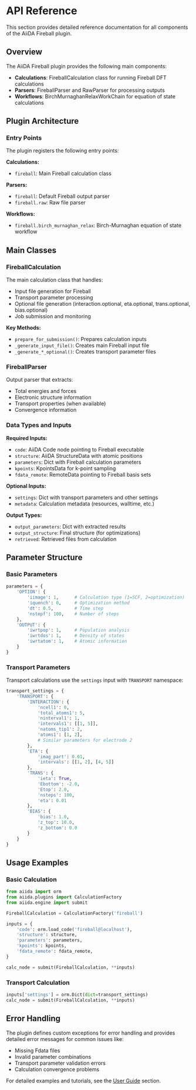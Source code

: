 # API Reference

This section provides detailed reference documentation for all components of the AiiDA Fireball plugin.

## Overview

The AiiDA Fireball plugin provides the following main components:

- **Calculations**: FireballCalculation class for running Fireball DFT calculations
- **Parsers**: FireballParser and RawParser for processing outputs
- **Workflows**: BirchMurnaghanRelaxWorkChain for equation of state calculations

## Plugin Architecture

### Entry Points

The plugin registers the following entry points:

**Calculations:**
- `fireball`: Main Fireball calculation class

**Parsers:**
- `fireball`: Default Fireball output parser  
- `fireball.raw`: Raw file parser

**Workflows:**
- `fireball.birch_murnaghan_relax`: Birch-Murnaghan equation of state workflow

## Main Classes

### FireballCalculation

The main calculation class that handles:
- Input file generation for Fireball
- Transport parameter processing
- Optional file generation (interaction.optional, eta.optional, trans.optional, bias.optional)
- Job submission and monitoring

**Key Methods:**
- `prepare_for_submission()`: Prepares calculation inputs
- `_generate_input_file()`: Creates main Fireball input file
- `_generate_*_optional()`: Creates transport parameter files

### FireballParser

Output parser that extracts:
- Total energies and forces
- Electronic structure information
- Transport properties (when available)
- Convergence information

### Data Types and Inputs

**Required Inputs:**
- `code`: AiiDA Code node pointing to Fireball executable
- `structure`: AiiDA StructureData with atomic positions
- `parameters`: Dict with Fireball calculation parameters
- `kpoints`: KpointsData for k-point sampling
- `fdata_remote`: RemoteData pointing to Fireball basis sets

**Optional Inputs:**
- `settings`: Dict with transport parameters and other settings
- `metadata`: Calculation metadata (resources, walltime, etc.)

**Output Types:**
- `output_parameters`: Dict with extracted results
- `output_structure`: Final structure (for optimizations)
- `retrieved`: Retrieved files from calculation

## Parameter Structure

### Basic Parameters

```python
parameters = {
    'OPTION': {
        'iimage': 1,      # Calculation type (1=SCF, 2=optimization)
        'iquench': 0,     # Optimization method
        'dt': 0.5,        # Time step
        'nstepf': 100,    # Number of steps
    },
    'OUTPUT': {
        'iwrtpop': 1,     # Population analysis
        'iwrtdos': 1,     # Density of states  
        'iwrtatom': 1,    # Atomic information
    }
}
```

### Transport Parameters

Transport calculations use the `settings` input with `TRANSPORT` namespace:

```python
transport_settings = {
    'TRANSPORT': {
        'INTERACTION': {
            'ncell1': 0,
            'total_atoms1': 5,
            'ninterval1': 1,
            'intervals1': [[1, 5]],
            'natoms_tip1': 2,
            'atoms1': [1, 2],
            # Similar parameters for electrode 2
        },
        'ETA': {
            'imag_part': 0.01,
            'intervals': [[1, 2], [4, 5]]
        },
        'TRANS': {
            'ieta': True,
            'Ebottom': -2.0,
            'Etop': 2.0,
            'nsteps': 100,
            'eta': 0.01
        },
        'BIAS': {
            'bias': 1.0,
            'z_top': 10.0,
            'z_bottom': 0.0
        }
    }
}
```

## Usage Examples

### Basic Calculation

```python
from aiida import orm
from aiida.plugins import CalculationFactory
from aiida.engine import submit

FireballCalculation = CalculationFactory('fireball')

inputs = {
    'code': orm.load_code('fireball@localhost'),
    'structure': structure,
    'parameters': parameters,
    'kpoints': kpoints,
    'fdata_remote': fdata_remote,
}

calc_node = submit(FireballCalculation, **inputs)
```

### Transport Calculation

```python
inputs['settings'] = orm.Dict(dict=transport_settings)
calc_node = submit(FireballCalculation, **inputs)
```

## Error Handling

The plugin defines custom exceptions for error handling and provides detailed error messages for common issues like:
- Missing Fdata files
- Invalid parameter combinations  
- Transport parameter validation errors
- Calculation convergence problems

For detailed examples and tutorials, see the [User Guide](../user_guide/index.md) section.
